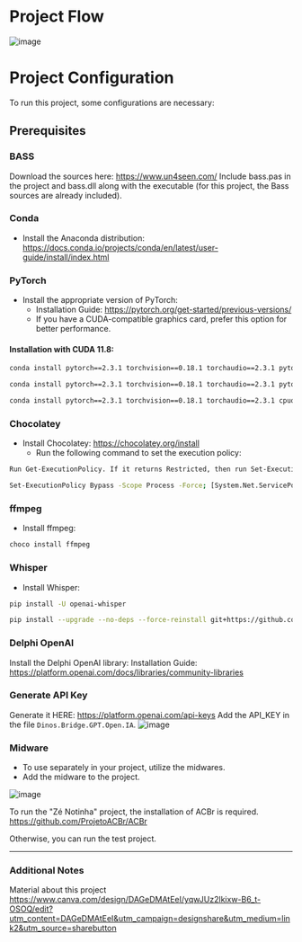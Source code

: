 # Project Flow
![image](https://github.com/user-attachments/assets/5f1ffb76-33d9-42ea-8378-0121cf550605)


# Project Configuration

To run this project, some configurations are necessary:

## Prerequisites

### BASS
  Download the sources here: https://www.un4seen.com/
  Include bass.pas in the project and bass.dll along with the executable (for this project, the Bass sources are already included).

### Conda
- Install the Anaconda distribution: https://docs.conda.io/projects/conda/en/latest/user-guide/install/index.html

### PyTorch
- Install the appropriate version of PyTorch:
  - Installation Guide: https://pytorch.org/get-started/previous-versions/  
  - If you have a CUDA-compatible graphics card, prefer this option for better performance.

#### Installation with CUDA 11.8:
```bash
conda install pytorch==2.3.1 torchvision==0.18.1 torchaudio==2.3.1 pytorch-cuda=11.8 -c pytorch -c nvidia
```

```bash
conda install pytorch==2.3.1 torchvision==0.18.1 torchaudio==2.3.1 pytorch-cuda=12.1 -c pytorch -c nvidia
```

```bash
conda install pytorch==2.3.1 torchvision==0.18.1 torchaudio==2.3.1 cpuonly -c pytorch
```

### Chocolatey
 - Install Chocolatey: https://chocolatey.org/install 
    - Run the following command to set the execution policy:
  
```bash
Run Get-ExecutionPolicy. If it returns Restricted, then run Set-ExecutionPolicy AllSigned or Set-ExecutionPolicy Bypass -Scope Process.
```

```bash
Set-ExecutionPolicy Bypass -Scope Process -Force; [System.Net.ServicePointManager]::SecurityProtocol = [System.Net.ServicePointManager]::SecurityProtocol -bor 3072; iex ((New-Object System.Net.WebClient).DownloadString('https://community.chocolatey.org/install.ps1'))
```

### ffmpeg
- Install ffmpeg:
```bash
choco install ffmpeg
```

### Whisper
- Install Whisper:
```bash
pip install -U openai-whisper
```

```bash
pip install --upgrade --no-deps --force-reinstall git+https://github.com/openai/whisper.git
```

### Delphi OpenAI
  Install the Delphi OpenAI library: Installation Guide: https://platform.openai.com/docs/libraries/community-libraries  


### Generate API Key
Generate it HERE: https://platform.openai.com/api-keys 
Add the API_KEY in the file ```Dinos.Bridge.GPT.Open.IA```.
![image](https://github.com/user-attachments/assets/fcfef7cd-5761-425f-9891-e436c4d33984)

### Midware
- To use separately in your project, utilize the midwares.
- Add the midware to the project.
  
![image](https://github.com/user-attachments/assets/84c18d0c-fdaf-4748-b78d-0c8f4cfdd998)

To run the "Zé Notinha" project, the installation of ACBr is required. 
https://github.com/ProjetoACBr/ACBr  

Otherwise, you can run the test project.

---

### Additional Notes 
Material about this project 
https://www.canva.com/design/DAGeDMAtEeI/yqwJUz2lkixw-B6_t-OSOQ/edit?utm_content=DAGeDMAtEeI&utm_campaign=designshare&utm_medium=link2&utm_source=sharebutton  











